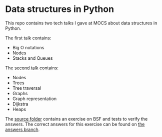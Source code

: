 # Data structures in Python

This repo contains two tech talks I gave at MOCS about data structures in Python. 

The first talk contains:
- Big O notations
- Nodes
- Stacks and Queues

The [second talk](/talk/data-structures-2.md) contains:
- Nodes
- Trees
- Tree traversal
- Graphs
- Graph representation
- Dijkstra
- Heaps

The [source folder](/src) contains an exercise on BSF and tests to verify the answers. 
The correct answers for this exercise can be found on [the answers branch](../tree/2-answers).
